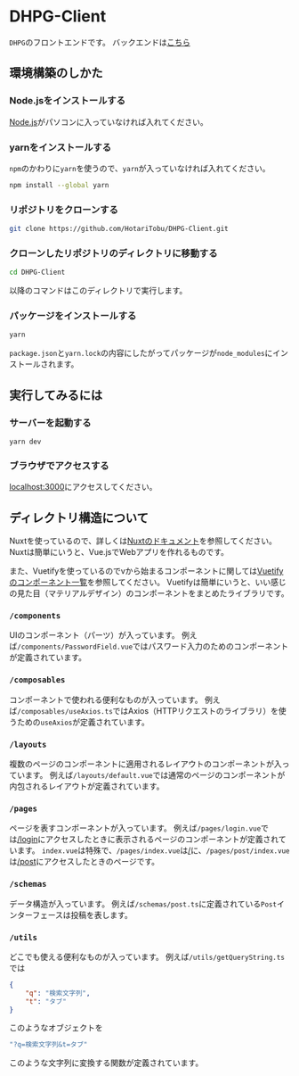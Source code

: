 # DHPG-Client

`DHPG`のフロントエンドです。
バックエンドは[こちら](https://github.com/guinpen98/DHPG-Server)

## 環境構築のしかた

### Node.jsをインストールする

[Node.js](https://nodejs.org)がパソコンに入っていなければ入れてください。

### yarnをインストールする

`npm`のかわりに`yarn`を使うので、`yarn`が入っていなければ入れてください。

```sh
npm install --global yarn
```

### リポジトリをクローンする

```sh
git clone https://github.com/HotariTobu/DHPG-Client.git
```

### クローンしたリポジトリのディレクトリに移動する

```sh
cd DHPG-Client
```

以降のコマンドはこのディレクトリで実行します。

### パッケージをインストールする

```sh
yarn
```

`package.json`と`yarn.lock`の内容にしたがってパッケージが`node_modules`にインストールされます。

## 実行してみるには

### サーバーを起動する

```
yarn dev
```

### ブラウザでアクセスする

[localhost:3000](http://localhost:3000)にアクセスしてください。

## ディレクトリ構造について

Nuxtを使っているので、詳しくは[Nuxtのドキュメント](https://nuxt.com/docs/getting-started/introduction)を参照してください。
Nuxtは簡単にいうと、Vue.jsでWebアプリを作れるものです。

また、Vuetifyを使っているのでvから始まるコンポーネントに関しては[Vuetifyのコンポーネント一覧](https://vuetifyjs.com/en/components/all/#containment)を参照してください。
Vuetifyは簡単にいうと、いい感じの見た目（マテリアルデザイン）のコンポーネントをまとめたライブラリです。

### `/components`

UIのコンポーネント（パーツ）が入っています。
例えば`/components/PasswordField.vue`ではパスワード入力のためのコンポーネントが定義されています。

### `/composables`

コンポーネントで使われる便利なものが入っています。
例えば`/composables/useAxios.ts`ではAxios（HTTPリクエストのライブラリ）を使うための`useAxios`が定義されています。

### `/layouts`

複数のページのコンポーネントに適用されるレイアウトのコンポーネントが入っています。
例えば`/layouts/default.vue`では通常のページのコンポーネントが内包されるレイアウトが定義されています。

### `/pages`

ページを表すコンポーネントが入っています。
例えば`/pages/login.vue`では[/login](http://localhost:3000/login)にアクセスしたときに表示されるページのコンポーネントが定義されています。
`index.vue`は特殊で、`/pages/index.vue`は[/](http://localhost:3000/)に、`/pages/post/index.vue`は[/post](http://localhost:3000/post)にアクセスしたときのページです。

### `/schemas`

データ構造が入っています。
例えば`/schemas/post.ts`に定義されている`Post`インターフェースは投稿を表します。

### `/utils`

どこでも使える便利なものが入っています。
例えば`/utils/getQueryString.ts`では

```json
{
    "q": "検索文字列",
    "t": "タブ"
}
```

このようなオブジェクトを

```js
"?q=検索文字列&t=タブ"
```

このような文字列に変換する関数が定義されています。